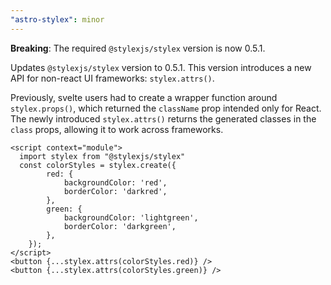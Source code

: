 ```yaml
---
"astro-stylex": minor
---
```


**Breaking**: The required `@stylexjs/stylex` version is now 0.5.1.

Updates `@stylexjs/stylex` version to 0.5.1. This version introduces a new API for non-react UI frameworks: `stylex.attrs()`.

Previously, svelte users had to create a wrapper function around `stylex.props()`, which returned the `className` prop intended only for React. The newly introduced `stylex.attrs()` returns the generated classes in the `class` props, allowing it to work across frameworks.

```svelte
<script context="module">
  import stylex from "@stylexjs/stylex"
  const colorStyles = stylex.create({
        red: {
            backgroundColor: 'red',
            borderColor: 'darkred',
        },
        green: {
            backgroundColor: 'lightgreen',
            borderColor: 'darkgreen',
        },
    });
</script>
<button {...stylex.attrs(colorStyles.red)} />
<button {...stylex.attrs(colorStyles.green)} />
```
